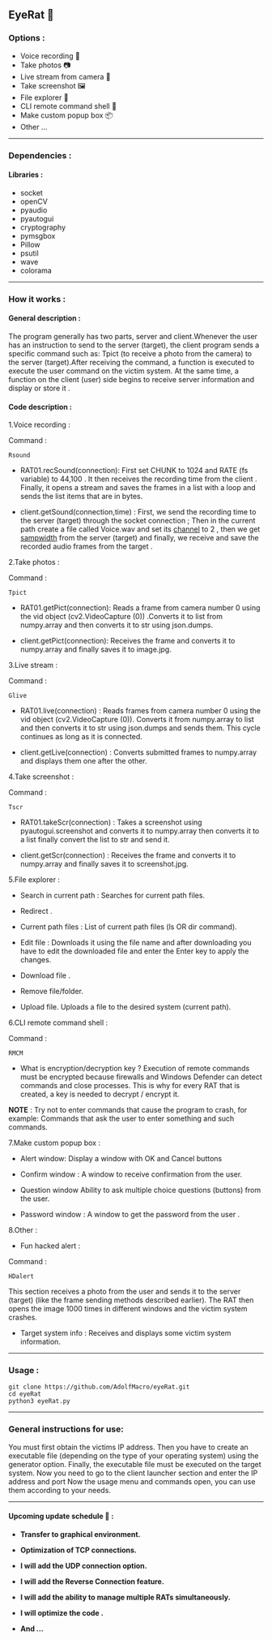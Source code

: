 ## EyeRat 🐁
### Options :

- Voice recording 🎤
- Take photos 📷
- Live stream from camera 👀
- Take screenshot 🖼️
- File explorer 📁
- CLI remote command shell 🚀
- Make custom popup box 📦
- Other ...
-------
###  Dependencies :
#### Libraries :
- socket
- openCV
- pyaudio
- pyautogui
- cryptography
- pymsgbox
- Pillow
- psutil
- wave
- colorama
-------
### How it works :
#### General description :
The program generally has two parts, server and client.Whenever the user has an instruction to send to the server (target), the client program sends a specific command such as: Tpict (to receive a photo from the camera) to the server (target).After receiving the command, a function is executed to execute the user command on the victim system.  At the same time, a function on the client (user) side begins to receive server information and display or store it .

#### Code description :

1.Voice recording :


Command :
```
Rsound
```

- RAT01.recSound(connection):
First set CHUNK to 1024 and RATE (fs variable) to 44,100 . It then receives the recording time from the client . Finally, it opens a stream and saves the frames in a list with a loop and sends the list items that are in bytes.


 -  client.getSound(connection,time) :
First, we send the recording time to the server (target) through the socket connection ; Then in the current path create a file called Voice.wav and set its [channel](https://www.wildlifeacoustics.com/resources/faqs/what-is-an-audio-channel "channel") to 2 , then we get [sampwidth](https://www.phonetik.uni-muenchen.de/forschung/BITS/TP1/Cookbook/node62.html "sampwidth") from the server (target) and finally, we receive and save the recorded audio frames from the target .



2.Take photos :


Command :
```
Tpict
```

- RAT01.getPict(connection):
Reads a frame from camera number 0 using the vid object (cv2.VideoCapture (0)) .Converts it to list from numpy.array and then converts it to str using json.dumps.

- client.getPict(connection):
Receives the frame and converts it to numpy.array and finally saves it to image.jpg.


3.Live stream :


Command :
```
Glive
```

- RAT01.live(connection) :
Reads frames from camera number 0 using the vid object (cv2.VideoCapture (0)). Converts it from numpy.array to list and then converts it to str using json.dumps and sends them.
This cycle continues as long as it is connected.

- client.getLive(connection) :
Converts submitted frames to numpy.array and displays them one after the other.

4.Take screenshot :


Command :
```
Tscr
```

- RAT01.takeScr(connection) :
Takes a screenshot using pyautogui.screenshot and converts it to numpy.array then converts it to a list finally convert the list to str and send it.

- client.getScr(connection) :
Receives the frame and converts it to numpy.array and finally saves it to screenshot.jpg.

5.File explorer :


- Search in current path :
Searches for current path files.

- Redirect .

-  Current path files :
List of  current path files (ls OR dir command).

- Edit file :
Downloads it using the file name and after downloading you have to edit the downloaded file and enter the Enter key to apply the changes.

- Download file .

- Remove file/folder.

- Upload file.
Uploads a file to the desired system (current path).


6.CLI remote command shell :


Command :
```
RMCM
```

- What is encryption/decryption key ?
Execution of remote commands must be encrypted because firewalls and Windows Defender can detect commands and close processes.
This is why for every RAT that is created, a key is needed to decrypt / encrypt it.


**NOTE** : Try not to enter commands that cause the program to crash, for example: Commands that ask the user to enter something and such commands.

7.Make custom popup box :



- Alert window:
Display a window with OK and Cancel buttons

- Confirm window :
A window to receive confirmation from the user.

- Question window
Ability to ask multiple choice questions (buttons) from the user.

- Password window :
A window to get the password from the user .

8.Other :


- Fun hacked alert :


Command :
```
HDalert
```
This section receives a photo from the user and sends it to the server (target) (like the frame sending methods described earlier).
The RAT then opens the image 1000 times in different windows and the victim system crashes.

- Target system info :
Receives and displays some victim system information.

-------

### Usage :
```
git clone https://github.com/AdolfMacro/eyeRat.git
cd eyeRat
python3 eyeRat.py
```

-------

### General instructions for use:

You must first obtain the victims IP address.
Then you have to create an executable file (depending on the type of your operating system) using the generator option.
Finally, the executable file must be executed on the target system.
Now you need to go to the client launcher section and enter the IP address and port
Now the usage menu and commands open, you can use them according to your needs.

--------

#### Upcoming update schedule 🌱 :
- **Transfer to graphical environment.**

- **Optimization of TCP connections.**

- **I will add the UDP connection option.**

- **I will add the Reverse Connection feature.**

- **I will add the ability to manage multiple RATs simultaneously.**

- **I will optimize the code .**

- **And  ...**

